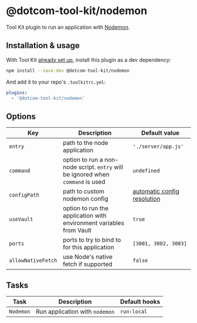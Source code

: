 # @dotcom-tool-kit/nodemon

Tool Kit plugin to run an application with [Nodemon](https://nodemon.io).

## Installation & usage

With Tool Kit [already set up](https://github.com/financial-times/dotcom-tool-kit#installing-and-using-tool-kit), install this plugin as a dev dependency:

```sh
npm install --save-dev @dotcom-tool-kit/nodemon
```

And add it to your repo's `.toolkitrc.yml`:

```yml
plugins:
  - '@dotcom-tool-kit/nodemon'
```

## Options

| Key | Description | Default value |
|-|-|-|
| `entry` | path to the node application | `'./server/app.js'` |
| `command` | option to run a non-node script. `entry` will be ignored when `command` is used | `undefined` |
| `configPath` | path to custom nodemon config | [automatic config resolution](https://github.com/remy/nodemon#config-files) |
| `useVault` | option to run the application with environment variables from Vault | `true` |
| `ports` | ports to try to bind to for this application | `[3001, 3002, 3003]` |
| `allowNativeFetch` | use Node's native fetch if supported | `false` |

## Tasks

| Task | Description | Default hooks |
|-|-|-|
| `Nodemon` | Run application with `nodemon` | `run:local` |
